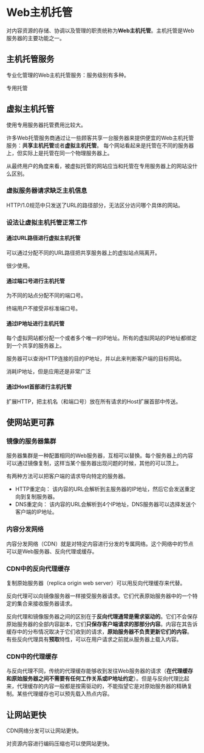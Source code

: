 # Web主机托管
对内容资源的存储、协调以及管理的职责统称为**Web主机托管**。主机托管是Web服务器的主要功能之一。

## 主机托管服务
专业化管理的Web主机托管服务：服务级别有多种。

专用托管
## 虚拟主机托管
使用专用服务器托管费用比较大。

许多Web托管服务商通过让一些顾客共享一台服务器来提供便宜的Web主机托管服务：**共享主机托管**或者**虚拟主机托管**。
每个网站看起来是托管在不同的服务器上，但实际上是托管在同一个物理服务器上。

从最终用户的角度来看，被虚拟托管的网站应当和托管在专用服务器上的网站没什么区别。

### 虚拟服务器请求缺乏主机信息
HTTP/1.0规范中只发送了URL的路径部分，无法区分访问哪个具体的网站。

### 设法让虚拟主机托管正常工作
#### 通过URL路径进行虚拟主机托管
可以通过分配不同的URL路径把共享服务器上的虚拟站点隔离开。

很少使用。
#### 通过端口号进行主机托管
为不同的站点分配不同的端口号。

终端用户不接受非标准端口号。
#### 通过IP地址进行主机托管
每个虚拟网站都分配一个或者多个唯一的IP地址。所有的虚拟网站的IP地址都绑定到一个共享的服务器上。

服务器可以查询HTTP连接的目的IP地址，并以此来判断客户端的目标网站。

消耗IP地址，但是应用还是非常广泛
#### 通过Host首部进行主机托管
扩展HTTP，把主机名（和端口号）放在所有请求的Host扩展首部中传送。
## 使网站更可靠
### 镜像的服务器集群
服务器集群是一种配置相同的Web服务器，互相可以替换。每个服务器上的内容可以通过镜像复制，这样当某个服务器出现问题的时候，其他的可以顶上。

有两种方法可以把客户端的请求导向特定的服务器。
* HTTP重定向： 该内容的URL会解析到主服务器的IP地址，然后它会发送重定向到复制服务器。
* DNS重定向： 该内容的URL会解析到4个IP地址，DNS服务器可以选择发送个客户端的IP地址。

### 内容分发网络
内容分发网络（CDN）就是对特定内容进行分发的专属网络。这个网络中的节点可以是Web服务器、反向代理或缓存。

### CDN中的反向代理缓存
复制原始服务器（replica origin web server）可以用反向代理缓存来代替。

反向代理可以向镜像服务器一样接受服务器请求。它们代表原始服务器中的一个特定的集合来接收服务器请求。

反向代理和镜像服务器之间的区别在于**反向代理通常是需求驱动的**。它们不会保存原始服务器的全部内容副本，它们**只保存客户端请求的那部分内容**。内容在其告诉缓存中的分布情况取决于它们收到的请求，**原始服务器不负责更新它们的内容**。
有些反向代理具有**预取**特性，可以在用户请求之前就从服务器上载入内容。

### CDN中的代理缓存
与反向代理不同，传统的代理缓存能够收到发往Web服务器的请求（**在代理缓存和原始服务器之间不需要有任何工作关系或IP地址约定**）。但是与反向代理比起来，代理缓存的内容一般都是按需驱动的，不能指望它是对原始服务器的精确复制。某些代理缓存也可以预先载入热点内容。

## 让网站更快
CDN网络分发可以让网站更快。

对资源内容进行编码压缩也可以使网站更快。